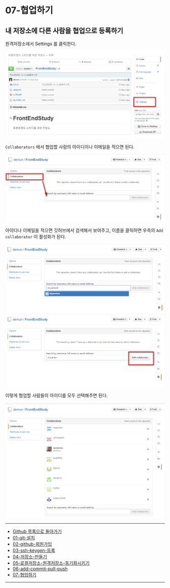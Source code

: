 # 07-협업하기

## 내 저장소에 다른 사람을 협업으로 등록하기

원격저장소에서 Settings 를 클릭한다.

![settings](../images/demun-015.jpg)


`Collaborators` 에서 협업할 사람의 아이디이나 이메일을 적으면 된다.

![Collaborators](../images/demun-016.jpg)

아이디나 이메일을 적으면 깃허브에서 검색해서 보여주고, 이름을 클릭하면 우측의 `Add collaborator` 이 활성화가 된다.

![Collaborators](../images/demun-018.jpg)
![Collaborators](../images/demun-019.jpg)

이렇게 협업할 사람들의 아이디를 모두 선택해주면 된다.

![Collaborators](../images/demun-021.jpg)



----

* [Github 목록으로 돌아가기](../README.md)
* [01-git-설치](01-git-설치.md)
* [02-github-회원가입](02-github-회원가입.md)
* [03-ssh-keygen-등록](03-ssh-keygen-등록.md)
* [04-저장소-만들기](04-저장소-만들기.md)
* [05-로컬저장소-원격저장소-동기화시키기](05-로컬저장소와-원격저장소-동기화시키기.md)
* [06-add-commit-pull-push](06-add-commit-pull-push.md)
* [07-협업하기](07-협업하기.md)

----